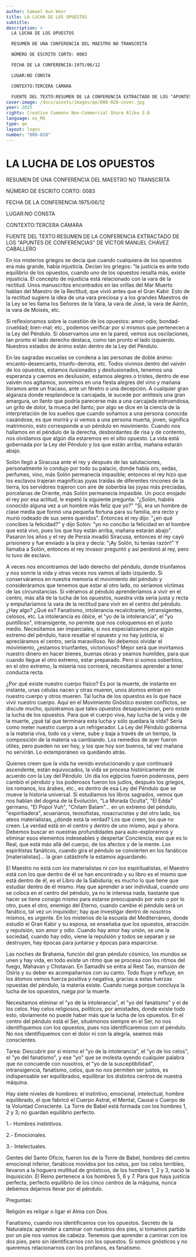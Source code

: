 ```yaml
---
author: Samael Aun Weor
title: LA LUCHA DE LOS OPUESTOS
subtitle:
description: >
  LA LUCHA DE LOS OPUESTOS

  RESUMEN DE UNA CONFERENCIA DEL MAESTRO NO TRANSCRITA

  NÚMERO DE ESCRITO CORTO: 0083

  FECHA DE LA CONFERENCIA:1975/06/12

  LUGAR:NO CONSTA

  CONTEXTO:TERCERA CÁMARA

  FUENTE DEL TEXTO:RESUMEN DE LA CONFERENCIA EXTRACTADO DE LOS "APUNTES DE CONFERENCIAS" DE VÍCTOR MANUEL CHÁVEZ CABALLERO
cover-image: /docs/assets/images/qe/008-028-cover.jpg
year: 2025
rights: Creative Commons Non-Commercial Share Alike 3.0
language: es_MX
type: qe
layout: logos
number: "008-028"
---
```

# LA LUCHA DE LOS OPUESTOS

RESUMEN DE UNA CONFERENCIA DEL MAESTRO NO TRANSCRITA

NÚMERO DE ESCRITO CORTO: 0083

FECHA DE LA CONFERENCIA:1975/06/12

LUGAR:NO CONSTA

CONTEXTO:TERCERA CÁMARA

FUENTE DEL TEXTO:RESUMEN DE LA CONFERENCIA EXTRACTADO DE LOS "APUNTES DE CONFERENCIAS" DE VÍCTOR MANUEL CHÁVEZ CABALLERO

En los misterios griegos se decía que cuando cualquiera de los opuestos era más grande, había injusticia. Decían los griegos: "la justicia es ante todo equilibrio de los opuestos, cuando uno de los opuestos resalta más, existe injusticia. El concepto de injusticia está relacionado con la vara de la rectitud. Unos manuscritos encontrados en las orillas del Mar Muerto hablan del Maestro de la Rectitud, que vivió antes que el Gran Kabir. Esto de la rectitud sugiere la idea de una vara preciosa y a los grandes Maestros de la Ley se les llama los Señores de la Vara, la vara de José, la vara de Aarón, la vara de Moisés, etc.

Si reflexionamos sobre la cuestión de los opuestos: amor-odio; bondad-crueldad; bien-mal; etc., podemos verificar por sí mismos que pertenecen a la Ley del Péndulo. Si observamos uno en la pared, vemos sus oscilaciones, tan pronto el lado derecho destaca, como tan pronto el lado izquierdo. Nuestros estados de ánimo están dentro de la Ley del Péndulo.

En las sagradas escuelas se condena a las personas de doble ánimo: encanto-desencanto, triunfo-derrota, etc. Todos vivimos dentro del vaivén de los opuestos, estamos ilusionados y desilusionados, tenemos una esperanza y caemos en desilusión, estamos alegres o tristes, dentro de ese vaivén nos agitamos, sonreímos en una fiesta alegres del vino y mañana lloramos ante un fracaso, ante un féretro o una decepción. A cualquier gran algaraza donde resplandece la carcajada, le sucede por antítesis una gran amargura, un llanto que podría parecerse más a una carcajada estruendosa, un grito de dolor, la mueca del llanto, por algo se dice en la ciencia de la interpretación de los sueños que cuando soñamos a una persona conocida casándose, es que morirá y si vemos a una persona muerta, joven, significa matrimonio, esto corresponde a un péndulo en movimiento. Cuando nos hallamos en el péndulo de la derecha, desbordantes de risa y de contento, nos olvidamos que algún día estaremos en el sitio opuesto. La vida está gobernada por la Ley del Péndulo y los que están arriba, mañana estarán abajo.

Solón llegó a Siracusa ante el rey y después de las salutaciones, personalmente lo condujo por todo su palacio, donde había oro, sedas, perfumes, vino, más Solón permanecía impasible; entonces el rey hizo que los esclavos trajeran magníficas joyas traídas de diferentes rincones de la tierra, los servidores trajeron con aire de soberbia las joyas más preciadas, porcelanas de Oriente, más Solón permanecía impasible. Un poco enojado el rey por esa actitud, le espetó la siguiente pregunta: "¿Solón, habéis conocido alguna vez a un hombre más feliz que yo?" "Sí, era un hombre de clase media que formó una pequeña fortuna para su familia, era recto y murió rodeado de sus seres queridos". Entonces el rey dijo: "¿en qué concibes la felicidad?" y dijo Solón: "yo no concibo la felicidad en el hombre que está vivo, pues los que hoy están arriba, mañana estarán abajo". Pasaron los años y el rey de Persia invadió Siracusa, entonces el rey cayó prisionero y fue enviado a la pira y decía: "¡Ay Solón, tú tenías razón!" Y llamaba a Solón, entonces el rey invasor preguntó y así perdonó al rey, pero lo tuvo de esclavo.

A veces nos encontramos del lado derecho del péndulo, donde triunfamos y nos sonríe la vida y otras veces nos vamos al lado izquierdo. Si conserváramos en nuestra memoria el movimiento del péndulo y consideráramos que tenemos que estar al otro lado, no seríamos víctimas de las circunstancias. Si viéramos al péndulo aprenderíamos a vivir en el centro, más allá de la lucha de los opuestos, nuestra vida sería justa y recta y empuñaríamos la vara de la rectitud para vivir en el centro del péndulo. ¿Hay algo? ¿Qué es? Fanatismo, intolerancia recalcitrante, intransigentes, celosos, etc. La intolerancia es óbice, el "yo de la intolerancia", el "yo puntilloso", intransigente, no permite que nos coloquemos en el justo medio. Necesitamos ser imparciales, si nos especializamos por algún extremo del péndulo, hace resaltar el opuesto y no hay justicia, si apreciáramos el centro, sería maravilloso. No debemos olvidar el movimiento, ¿estamos triunfantes, victoriosos? Mejor será que invirtamos nuestro dinero en hacer bienes, buenas obras y seamos humildes, para que cuando llegue el otro extremo, estar preparado. Pero si somos soberbios, en el otro extremo, la miseria nos corroerá, necesitamos aprender a tener conducta recta.

¿Por qué existe nuestro cuerpo físico? Es por la muerte, de instante en instante, unas células nacen y otras mueren, unos átomos entran en nuestro cuerpo y otros mueren. Tal lucha de los opuestos es lo que hace vivir nuestro cuerpo. Aquí en el Movimiento Gnóstico existen conflictos, se discute mucho, quisiéramos que tales opuestos desaparecieran, pero existe la lucha de los opuestos. Para que el cuerpo viva, hay lucha de la vida y de la muerte, ¿qué tal que terminara esta lucha y sólo quedara la vida? Sería como meter nuestro cuerpo a un refrigerador. La Ley del Péndulo gobierna a la materia viva, todo va y viene, sube y baja a través de un tiempo, la composición de la materia va cambiando. Los remedios de ayer fueron útiles, pero pueden no ser hoy, y los que hoy son buenos, tal vez mañana no servirán. Lo extemporáneo va quedando atrás.

Quienes creen que la vida ha venido evolucionando y que continuará ascendente, están equivocados, la vida se procesa históricamente de acuerdo con la Ley del Péndulo. Un día los egipcios fueron poderosos, pero cambió el péndulo y los poderosos fueron los judíos, después los griegos, los romanos, los árabes, etc., es dentro de esa Ley del Péndulo que se mueve la historia universal. Si estudiamos los libros sagrados, vemos que nos hablan del dogma de la Evolución, "La Morada Oculta", "El Edda" germano, "El Popol Vuh", "Chilam Balam"... en un extremo del péndulo, "espiritiadera", acuarianos, teosofistas, rosacrucistas y del otro lado, los ateos materialistas, ¿dónde está la verdad? Los que creen, los que no creen. La verdad está en el centro y dentro de uno mismo, aquí y ahora. Debemos buscar en nuestras profundidades para auto-explorarnos y eliminar esos elementos indeseables y despertar Conciencia, eso que es lo Real, que está más allá del cuerpo, de los afectos y de la mente. Los espiritistas fanáticos, cuando gira el péndulo se convierten en los fanáticos [materialistas]... la gran catástrofe la estamos aguardando.

El Maestro no está con los materialistas ni con los espiritualistas, el Maestro está con los que dentro de él se han encontrado y su libro es el mismo que está dentro de él, es el Libro de la Sabiduría; es mucho lo que tiene que estudiar dentro de él mismo. Hay que aprender a ser individual, cuando uno se coloca en el centro del péndulo, ya no le interesa nada, bastante que hacer se tiene consigo mismo para estarse preocupando por esto o por lo otro, pues el otro, enemigo del Eterno, cuando cambie el péndulo será un fanático, tal vez un inquisidor; hay que investigar dentro de nosotros mismos, es urgente. En los misterios de la escuela del Mediterráneo, donde estudió el Gran Kabir y su esposa, se enseñaba que los opuestos, atracción y repulsión, son amor y odio. Cuando hay amor hay unión, se une la sociedad, cuando hay odio, viene la repulsión y todos se separan y se destruyen, hay épocas para juntarse y épocas para esparcirse.

Las noches de Brahama, función del gran péndulo cósmico, los mundos se unen y hay vida, en todo existe un ritmo que se procesa con los ritmos del fuego, Mahavan y Chotavan. En Samadhi se entra al Rest Tao, mansión de Osiris y su deber es acompañarnos con su canto. Todo fluye y refluye, en los átomos vemos fuerza positiva y negativa, gracias a estas fuerzas opuestas del péndulo, la materia existe. Cuando ruega porque concluya la lucha de los opuestos, ruega por la muerte.

Necesitamos eliminar el "yo de la intolerancia", el "yo del fanatismo" y el de los celos. Hay celos religiosos, políticos, por amistades, donde existe todo esto, obviamente no puede haber más que la lucha de los opuestos. En el centro del péndulo está el Ser, situémonos siempre en el Ser, no nos identifiquemos con los opuestos, pues nos identificaremos con el péndulo. No nos identifiquemos con el dolor ni con la alegría, seamos más conscientes.

Tarea: Descubrir por sí mismo el "yo de la intolerancia", el "yo de los celos", el "yo del fanatismo", y ese "yo" que se molesta oyendo cualquier palabra que no concuerde con nosotros, el "yo de la susceptibilidad", intransigencia, fanatismo, celos, que no nos permiten ser justos, es indispensable ser equilibrados, equilibrar los distintos centros de nuestra máquina.

Hay siete niveles de hombres: el instintivo, emocional, intelectual, hombre equilibrado, el que fabricó el Cuerpo Astral, el Mental, Causal o Cuerpo de la Voluntad Consciente. La Torre de Babel está formada con los hombres 1, 2 y 3; no guardan equilibrio perfecto.

1.- Hombres instintivos.

2.- Emocionales.

3.- Intelectuales.

Gentes del Santo Oficio, fueron los de la Torre de Babel, hombres del centro emocional inferior, fanáticos movidos por los celos, por los celos terribles, llevaron a la hoguera multitud de gnósticos, de los hombres 1, 2 y 3, nació la Inquisición. El Reino pertenece a los hombres 5, 6 y 7. Para que haya justicia perfecta, perfecto equilibrio de los cinco centros de la máquina, nunca debemos dejarnos llevar por el péndulo.

Preguntas:

Religión es religar o ligar el Alma con Dios.

Fanatismo, cuando nos identificamos con los opuestos. Secreto de la Naturaleza: aprender a caminar con nuestros dos pies, si tomamos partido por un pie nos vamos de cabeza. Tenemos que aprender a caminar con los dos pies, pero sin identificarnos con los opuestos. Si somos gnósticos y no queremos relacionarnos con los profanos, es fanatismo.

